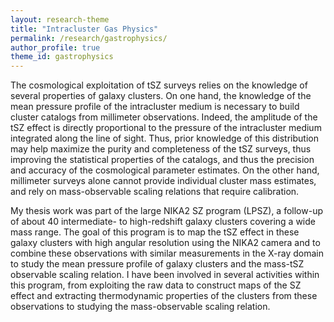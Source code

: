 ```yaml
---
layout: research-theme
title: "Intracluster Gas Physics"
permalink: /research/gastrophysics/
author_profile: true
theme_id: gastrophysics
---
```


The cosmological exploitation of tSZ surveys relies on the knowledge of several properties of galaxy clusters.
On one hand, the knowledge of the mean pressure profile of the intracluster medium is necessary to build cluster catalogs from millimeter observations.
Indeed, the amplitude of the tSZ effect is directly proportional to the pressure of the intracluster medium integrated along the line of sight.
Thus, prior knowledge of this distribution may help maximize the purity and completeness of the tSZ surveys, thus improving the statistical properties of the catalogs, and thus the precision and accuracy of the cosmological parameter estimates.
On the other hand, millimeter surveys alone cannot provide individual cluster mass estimates, and rely on mass-observable scaling relations that require calibration.

My thesis work was part of the large NIKA2 SZ program (LPSZ), a follow-up of about 40 intermediate- to high-redshift galaxy clusters covering a wide mass range.
The goal of this program is to map the tSZ effect in these galaxy clusters with high angular resolution using the NIKA2 camera and to combine these observations with similar measurements in the X-ray domain to study the mean pressure profile of galaxy clusters and the mass-tSZ observable scaling relation.
I have been involved in several activities within this program, from exploiting the raw data to construct maps of the SZ effect and extracting thermodynamic properties of the clusters from these observations to studying the mass-observable scaling relation.
